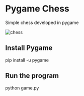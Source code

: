 # Pygame Chess

Simple chess developed in pygame

![chess](https://user-images.githubusercontent.com/74141558/224470807-3fdabfd0-87c3-4ff8-b354-d28ceaa32a65.gif)

## Install Pygame
pip install -u pygame

## Run the program
python game.py
